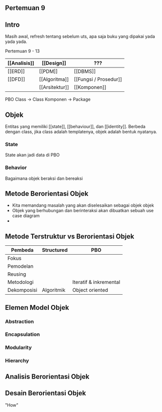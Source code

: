 ## Pertemuan 9

## Intro

Masih awal, refresh tentang sebelum uts, apa saja buku yang dipakai yada yada yada.

Pertemuan 9 - 13


| [[Analisis]]    | [[Design]]      | ???               |
| ----------- | ----------- | ----------------- |
| [[ERD]]     | [[PDM]]         | [[DBMS]]              |
| [[DFD]]     | [[Algoritma]]   | [[Fungsi / Prosedur]] |
|             | [[Arsitektur]]  | [[Komponen]]          |


PBO
Class -> Class
Komponen -> Package


## Objek
Entitas yang memiliki [[state]], [[behaviour]], dan [[identity]]. Berbeda dengan class, jika class adalah templatenya, objek adalah bentuk nyatanya.

### State
State akan jadi data di PBO

### Behavior
Bagaimana objek beraksi dan bereaksi 

## Metode Berorientasi Objek
- Kita memandang masalah yang akan diselesaikan sebagai objek objek
- Objek yang berhubungan dan berinteraksi akan dibuatkan sebuah use case diagram
- 
## Metode Terstruktur vs Berorientasi Objek

| Pembeda     | Structured      | PBO               |
| ----------- | --------------- | ----------------- |
| Fokus       |                 |             |
| Pemodelan   |                 | |
| Reusing     |  |      |
| Metodologi  |                 | Iteratif & inkremental|
| Dekomposisi | Algoritmik      | Object oriented|
## Elemen Model Objek
### Abstraction
### Encapsulation
### Modularity
### Hierarchy
## Analisis Berorientasi Objek
## Desain Berorientasi Objek
"How"
